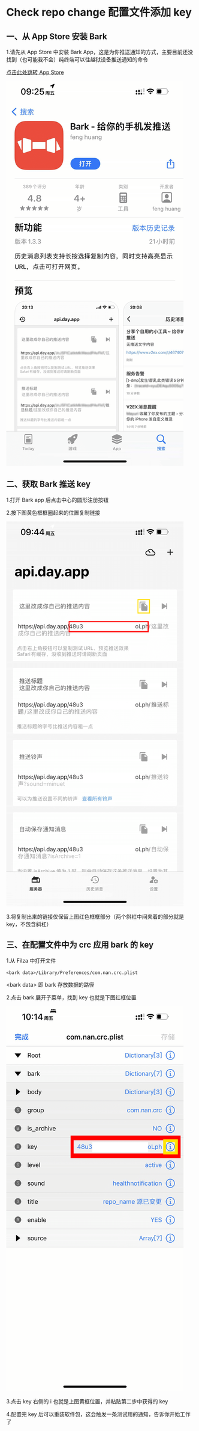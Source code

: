 # Check repo change 配置文件添加 key
## 一、从 App Store 安装 Bark

1.请先从 App Store 中安装 Bark App，这是为你推送通知的方式，主要目前还没找到（也可能我不会）纯终端可以往越狱设备推送通知的命令

[点击此处跳转 App Store](https://apps.apple.com/cn/app/id1403753865 "Bark")

![image_1_1_1_light](./images/image_1_1_1_light.png)
## 二、获取 Bark 推送 key

1.打开 Bark app 后点击中心的圆形注册按钮

2.按下图黄色框框圈起来的位置复制链接

![image_2_1_1_light](./images/image_2_1_1_light.png)

3.将复制出来的链接仅保留上图红色框框部分（两个斜杠中间夹着的部分就是 key，不包含斜杠）
## 三、在配置文件中为 crc 应用 bark 的 key

1.从 Filza 中打开文件

	<bark data>/Library/Preferences/com.nan.crc.plist

\<bark data\> 即 bark 存放数据的路径

2.点击 bark 展开子菜单，找到 key 也就是下图红框位置

![image_3_2_1_light](./images/image_3_2_1_light.png)

3.点击 key 右侧的 i 也就是上图黄框位置，并粘贴第二步中获得的 key

4.配置完 key 后可以重装软件包，这会触发一条测试用的通知，告诉你开始工作了
